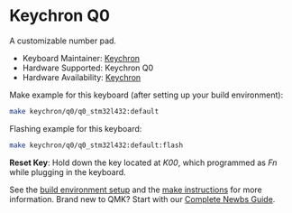# Keychron Q0

A customizable number pad.

* Keyboard Maintainer: [Keychron](https://github.com/keychron)
* Hardware Supported: Keychron Q0
* Hardware Availability: [Keychron](https://www.keychron.com)

Make example for this keyboard (after setting up your build environment):

```bash
make keychron/q0/q0_stm32l432:default
```

Flashing example for this keyboard:

```bash
make keychron/q0/q0_stm32l432:default:flash
```

**Reset Key**: Hold down the key located at *K00*, which programmed as *Fn* while plugging in the keyboard.

See the [build environment setup](https://docs.qmk.fm/#/getting_started_build_tools) and the [make instructions](https://docs.qmk.fm/#/getting_started_make_guide) for more information. Brand new to QMK? Start with our [Complete Newbs Guide](https://docs.qmk.fm/#/newbs).
